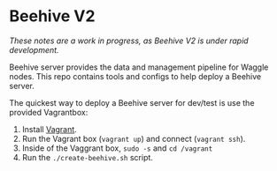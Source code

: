 # Beehive V2

*These notes are a work in progress, as Beehive V2 is under rapid development.*

Beehive server provides the data and management pipeline for Waggle nodes. This repo contains
tools and configs to help deploy a Beehive server.

The quickest way to deploy a Beehive server for dev/test is use the provided Vagrantbox:
1. Install [Vagrant](https://www.vagrantup.com).
2. Run the Vagrant box (`vagrant up`) and connect (`vagrant ssh`).
3. Inside of the Vaggrant box, `sudo -s` and `cd /vagrant`
4. Run the `./create-beehive.sh` script.
